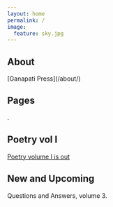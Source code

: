 ```yaml
---
layout: home
permalink: /
image:
  feature: sky.jpg
---
```


<div class="tiles">

<div class="tile">
  <h2 class="post-title">About</h2>
  <p class="post-excerpt">[Ganapati Press](/about/)</p>
</div><!-- /.tile -->

<div class="tile">
  <h2 class="post-title">Pages</h2>
  <p class="post-excerpt">.</p>
</div><!-- /.tile -->

<div class="tile">
  <h2 class="post-title">Poetry vol I</h2>
  <p class="post-excerpt"><a href="/articles/poetry-vol-1/">Poetry volume I is out</a></p>
</div><!-- /.tile -->

<div class="tile">
  <h2 class="post-title">New and Upcoming</h2>
  <p class="post-excerpt">Questions and Answers, volume 3.</p>
</div><!-- /.tile -->

</div><!-- /.tiles -->
